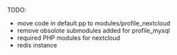 
TODO:
 - move code in default.pp to modules/profile_nextcloud
 - remove obsolote submodules added for profile_mysql
 - required PHP modules for nextcloud
 - redis instance
